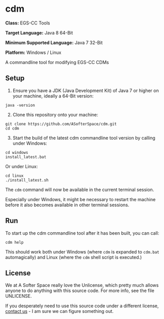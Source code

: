 # cdm

**Class:** EGS-CC Tools

**Target Language:** Java 8 64-Bit

**Minimum Supported Language:** Java 7 32-Bit

**Platform:** Windows / Linux

A commandline tool for modifying EGS-CC CDMs

## Setup

1. Ensure you have a JDK (Java Development Kit) of Java 7 or higher on your machine, ideally a 64-Bit version:

```
java -version
```

2. Clone this repository onto your machine:

```
git clone https://github.com/ASofterSpace/cdm.git
cd cdm
```

3. Start the build of the latest cdm commandline tool version by calling under Windows:

```
cd windows
install_latest.bat
```

Or under Linux:

```
cd linux
./install_latest.sh
```

The `cdm` command will now be available in the current terminal session.

Especially under Windows, it might be necessary to restart the machine before it also becomes available in other terminal sessions.

## Run

To start up the cdm commandline tool after it has been built, you can call:

```
cdm help
```

This should work both under Windows (where `cdm` is expanded to `cdm.bat` automagically) and Linux (where the `cdm` shell script is executed.)

## License

We at A Softer Space really love the Unlicense, which pretty much allows anyone to do anything with this source code.
For more info, see the file UNLICENSE.

If you desperately need to use this source code under a different license, [contact us](mailto:moya@asofterspace.com) - I am sure we can figure something out.
